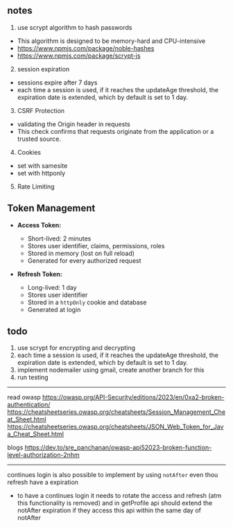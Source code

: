 ## notes

1. use scrypt algorithm to hash passwords
 - This algorithm is designed to be memory-hard and CPU-intensive
 - https://www.npmjs.com/package/noble-hashes
 - https://www.npmjs.com/package/scrypt-js

2. session expiration
 - sessions expire after 7 days
 - each time a session is used, if it reaches the updateAge threshold, the expiration date is extended, which by default is set to 1 day.

3. CSRF Protection
 - validating the Origin header in requests
 - This check confirms that requests originate from the application or a trusted source.

4. Cookies
 - set with samesite
 - set with httponly

5. Rate Limiting


## Token Management

- **Access Token:**
  - Short-lived: 2 minutes
  - Stores user identifier, claims, permissions, roles
  - Stored in memory (lost on full reload)
  - Generated for every authorized request

- **Refresh Token:**
  - Long-lived: 1 day
  - Stores user identifier
  - Stored in a `httpOnly` cookie and database
  - Generated at login

## todo
1. use scrypt for encrypting and decrypting
2. each time a session is used, if it reaches the updateAge threshold, the expiration date is extended, which by default is set to 1 day.
3. implement nodemailer using gmail, create another branch for this
4. run testing


---
read owasp
https://owasp.org/API-Security/editions/2023/en/0xa2-broken-authentication/
https://cheatsheetseries.owasp.org/cheatsheets/Session_Management_Cheat_Sheet.html
https://cheatsheetseries.owasp.org/cheatsheets/JSON_Web_Token_for_Java_Cheat_Sheet.html

blogs
https://dev.to/sre_panchanan/owasp-api52023-broken-function-level-authorization-2nhm


---
continues login is also possible to implement by using `notAfter` even thou refresh have a expiration
  - to have a continues login it needs to rotate the access and refresh (atm this functionality is removed) and in getProfile api should extend the notAfter expiration if they access this api within the same day of notAfter
